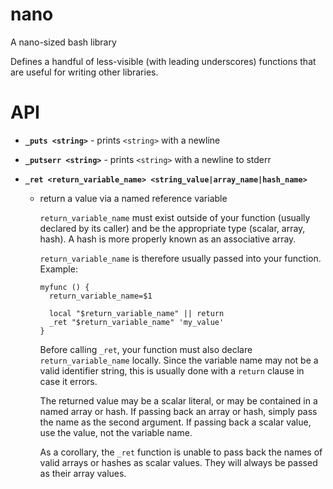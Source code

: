 nano
====

A nano-sized bash library

Defines a handful of less-visible (with leading underscores) functions
that are useful for writing other libraries.

API
===

- **`_puts <string>`** - prints `<string>` with a newline

- **`_putserr <string>`** - prints `<string>` with a newline to stderr

- **`_ret <return_variable_name> <string_value|array_name|hash_name>`**
  - return a value via a named reference variable

    `return_variable_name` must exist outside of your function
    (usually declared by its caller) and be the appropriate type
    (scalar, array, hash).  A hash is more properly known as an
    associative array.

    `return_variable_name` is therefore usually passed into your
    function.  Example:

        myfunc () {
          return_variable_name=$1

          local "$return_variable_name" || return
          _ret "$return_variable_name" 'my_value'
        }

    Before calling `_ret`, your function must also declare
    `return_variable_name` locally.  Since the variable name may not
    be a valid identifier string, this is usually done with a `return`
    clause in case it errors.

    The returned value may be a scalar literal, or may be contained in a
    named array or hash.  If passing back an array or hash, simply pass
    the name as the second argument.  If passing back a scalar value,
    use the value, not the variable name.

    As a corollary, the `_ret` function is unable to pass back the names
    of valid arrays or hashes as scalar values.  They will always be
    passed as their array values.
